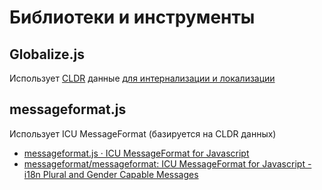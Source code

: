 # Библиотеки и инструменты

## Globalize.js

Использует [CLDR](https://ru.wikipedia.org/wiki/Common_Locale_Data_Repository) данные [для интернализации и локализации](https://github.com/globalizejs/globalize)

## messageformat.js

Использует ICU MessageFormat (базируется на CLDR данных)

- [messageformat.js · ICU MessageFormat for Javascript](https://messageformat.github.io/)
- [messageformat/messageformat: ICU MessageFormat for Javascript - i18n Plural and Gender Capable Messages](https://github.com/messageformat/messageformat)
